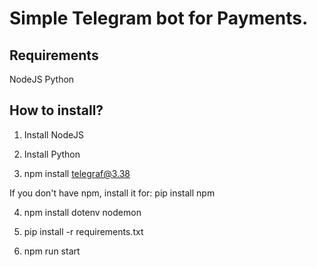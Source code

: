 # Simple Telegram bot for Payments.

## Requirements
NodeJS
Python

## How to install?

1) Install NodeJS

2) Install Python

3) npm install telegraf@3.38

If you don't have npm, install it for: pip install npm

4) npm install dotenv nodemon

5) pip install -r requirements.txt

6) npm run start